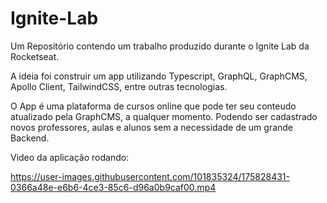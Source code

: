 # Ignite-Lab
Um Repositório contendo um trabalho produzido durante o Ignite Lab da Rocketseat.

A ideia foi construir um app utilizando Typescript, GraphQL, GraphCMS, Apollo Client, TailwindCSS, entre outras tecnologias.

O App é uma plataforma de cursos online que pode ter seu conteudo atualizado pela GraphCMS, a qualquer momento.
Podendo ser cadastrado novos professores, aulas e alunos sem a necessidade de um grande Backend.

Video da aplicação rodando:

https://user-images.githubusercontent.com/101835324/175828431-0366a48e-e6b6-4ce3-85c6-d96a0b9caf00.mp4
